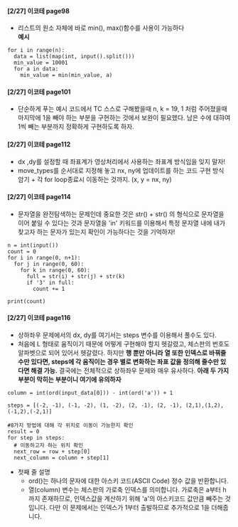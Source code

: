 #### [2/27] 이코테 page98

- 리스트의 원소 자체에 바로 min(), max()함수를 사용이 가능하다  
**예시**
```
for i in range(n):
  data = list(map(int, input().split()))
  min_value = 10001
  for a in data:
    min_value = min(min_value, a)
```
#### [2/27] 이코테 page101

- 단순하게 푸는 예시 코드에서 TC 스스로 구해봤을때  n, k = 19, 1 처럼 주어졌을때 마지막에 1을 빼야 하는 부분을 
구현하는 것에서 보완이 필요헸다. 남은 수에 대햐여 1씩 빼는 부분까지 정확하게 구현하도록 하자. 

#### [2/27] 이코테 page112
- dx ,dy를 설정할 때 좌표계가 영상처리에서 사용하는 좌표계 방식임을 잊지 말자! 
- move_types를 순서대로 지정해 놓고 nx, ny에 업데이트를 하는 코드 구현 방식 암기 + 각 for loop종료시 이동하는 것까지. (x, y = nx, ny)

#### [2/27] 이코테 page114
- 문자열을 완전탐색하는 문제인데 중요한 것은 str() + str() 의 형식으로 문자열을 이어 붙일 수 있다는 것과 문자열을 'in' 키워드를 이용해서 특정
문자열 내에 내가 찾고자 하는 문자가 있는지 확인이 가능하다는 것을 기억하자!
```
n = int(input())
count = 0
for i in range(0, n+1):
  for j in range(0, 60):
    for k in range(0, 60):
      full = str(i) + str(j) + str(k) 
      if '3' in full:
        count += 1

print(count)
```
#### [2/27] 이코테 page116
- 상하좌우 문제에서의 dx, dy를 여기서는 steps 변수를 이용해서 풀수도 있다. 
- 처음에 L 형태로 움직이기 때문에 어떻게 구현해야 할지 헷갈렸고, 체스판의 번호도 알파벳으로 되어 있어서 헷갈렸다. 하지만 **행 뿐만 아니라 열 또한 
인덱스로 바꿔줄 수만 있다면, steps에 각 움직이는 경우 별로 변화하는 좌표 값을 정의해 줄수만 있다면 해결 가능.** 결국에는 전체적으로
상하좌우 문제와 매우 유사하다. **아래 두 가지 부분이 막히는 부분이니 여기에 유의하자**

```
column = int(ord(input_data[0])) - int(ord('a')) + 1
```
```
steps = [(-2, -1), (-1, -2), (1, -2), (2, -1), (2, -1), (2,1),(1,2),(-1,2),(-2,1)]

#8가지 방법에 대해 각 위치로 이동이 가능한지 확인
result = 0
for step in steps:
  # 이동하고자 하는 위치 확인
  next_row = row + step[0]
  next_column = column + step[1]
```
- 첫째 줄 설명
  - ord()는 하나의 문자에 대한 아스키 코드(ASCII Code) 정수 값을 반환합니다.
  - 열(column) 변수는 체스판의 가로축 인덱스를 의미합니다. 가로축은 a부터 h까지 존재하므로, 인덱스값을 계산하기 위해 'a'의 아스키코드 값만큼 빼주는 것입니다. 다만 이 문제에서는 인덱스가 1부터 출발하므로 추가적으로 1을 더해줍니다.
